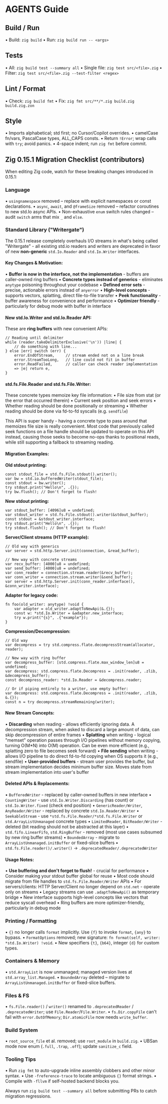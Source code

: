 # AGENTS Guide

## Build / Run
• Build: `zig build`
• Run: `zig build run -- <args>`

## Tests
• All: `zig build test --summary all`
• Single file: `zig test src/<file>.zig`
• Filter: `zig test src/<file>.zig --test-filter <regex>`

## Lint / Format
• Check: `zig build fmt`
• Fix: `zig fmt src/**/*.zig build.zig build.zig.zon`

## Style
• Imports alphabetical; std first; no Cursor/Copilot overrides.
• camelCase fn/vars, PascalCase types, ALL_CAPS consts.
• Return `!Error`; wrap calls with `try`; avoid panics.
• 4-space indent; run `zig fmt` before commit.

## Zig 0.15.1 Migration Checklist (contributors)

When editing Zig code, watch for these breaking changes introduced in 0.15.1:

### Language
• `usingnamespace` removed – replace with explicit namespaces or const declarations.
• `async`, `await`, and `@frameSize` removed – refactor coroutines to new std.Io async APIs.
• Non-exhaustive `enum` switch rules changed – audit `switch` arms that mix `_` and `else`.

### Standard Library ("Writergate")
The 0.15.1 release completely overhauls I/O streams in what's being called "Writergate" - all existing std.io readers and writers are deprecated in favor of new **non-generic** `std.Io.Reader` and `std.Io.Writer` interfaces.

#### Key Changes & Motivation:
• **Buffer is now in the interface, not the implementation** - buffers are caller-owned ring buffers
• **Concrete types instead of generics** - eliminates `anytype` poisoning throughout your codebase
• **Defined error sets** - precise, actionable errors instead of `anyerror`
• **High-level concepts** - supports vectors, splatting, direct file-to-file transfer
• **Peek functionality** - buffer awareness for convenience and performance
• **Optimizer friendly** - particularly for debug mode with buffer in interface

#### New std.Io.Writer and std.Io.Reader API:
These are **ring buffers** with new convenient APIs:

```zig
// Reading until delimiter
while (reader.takeDelimiterExclusive('\n')) |line| {
    // do something with line...
} else |err| switch (err) {
    error.EndOfStream,     // stream ended not on a line break
    error.StreamTooLong,   // line could not fit in buffer
    error.ReadFailed,      // caller can check reader implementation
    => |e| return e,
}
```

#### std.fs.File.Reader and std.fs.File.Writer:
These concrete types memoize key file information:
• File size from stat (or the error that occurred therein)
• Current seek position and seek errors
• Whether reading should be done positionally or streaming
• Whether reading should be done via fd-to-fd syscalls (e.g. `sendfile`)

This API is super handy - having a concrete type to pass around that memoizes file size is really convenient. Most code that previously called seek functions on a file handle should be updated to operate on this API instead, causing those seeks to become no-ops thanks to positional reads, while still supporting a fallback to streaming reading.

#### Migration Examples:

**Old stdout printing:**
```zig
const stdout_file = std.fs.File.stdout().writer();
var bw = std.io.bufferedWriter(stdout_file);
const stdout = bw.writer();
try stdout.print("Hello\n", .{});
try bw.flush(); // Don't forget to flush!
```

**New stdout printing:**
```zig
var stdout_buffer: [4096]u8 = undefined;
var stdout_writer = std.fs.File.stdout().writer(&stdout_buffer);
const stdout = &stdout_writer.interface;
try stdout.print("Hello\n", .{});
try stdout.flush(); // Don't forget to flush!
```

**Server/Client streams (HTTP example):**
```zig
// Old way with generics
var server = std.http.Server.init(connection, &read_buffer);

// New way with concrete streams
var recv_buffer: [4000]u8 = undefined;
var send_buffer: [4000]u8 = undefined;
var conn_reader = connection.stream.reader(&recv_buffer);
var conn_writer = connection.stream.writer(&send_buffer);
var server = std.http.Server.init(conn_reader.interface(), &conn_writer.interface);
```

**Adapter for legacy code:**
```zig
fn foo(old_writer: anytype) !void {
    var adapter = old_writer.adaptToNewApi(&.{});
    const w: *std.Io.Writer = &adapter.new_interface;
    try w.print("{s}", .{"example"});
}
```

**Compression/Decompression:**
```zig
// Old way
var decompress = try std.compress.flate.decompressStream(allocator, reader);

// New way with ring buffer
var decompress_buffer: [std.compress.flate.max_window_len]u8 = undefined;
var decompress: std.compress.flate.Decompress = .init(reader, .zlib, &decompress_buffer);
const decompress_reader: *std.Io.Reader = &decompress.reader;

// Or if piping entirely to a writer, use empty buffer:
var decompress: std.compress.flate.Decompress = .init(reader, .zlib, &.{});
const n = try decompress.streamRemaining(writer);
```

#### New Stream Concepts:
• **Discarding** when reading - allows efficiently ignoring data. A decompression stream, when asked to discard a large amount of data, can skip decompression of entire frames
• **Splatting** when writing - logical "memset" operation passes through I/O pipelines without memory copying, turning O(M*N) into O(M) operation. Can be even more efficient (e.g., splatting zero to file becomes seek forward)
• **File sending** when writing - allows I/O pipeline to do direct fd-to-fd copying when OS supports it (e.g., sendfile)
• **User-provided buffers** - stream user provides the buffer, but stream implementation decides minimum buffer size. Moves state from stream implementation into user's buffer

#### Deleted APIs & Replacements:
• `BufferedWriter` - replaced by caller-owned buffers in new interface
• `CountingWriter` - use `std.Io.Writer.Discarding` (has count) or `std.Io.Writer.fixed` (check end position) 
• `GenericReader/Writer`, `AnyReader/Writer` - replaced by concrete `std.Io.Reader/Writer`
• `SeekableStream` - use `*std.fs.File.Reader/*std.fs.File.Writer` or `std.ArrayListUnmanaged` concrete types
• `LimitedReader`, `BitReader/Writer` - deleted (bit reading should not be abstracted at this layer)
• `std.fifo.LinearFifo`, `std.RingBuffer` - removed (most use cases subsumed by new ring buffer streams)
• `BoundedArray` - migrate to `ArrayListUnmanaged.initBuffer` or fixed-slice buffers
• `std.fs.File.reader()/.writer()` → `.deprecatedReader/.deprecatedWriter`

#### Usage Notes:
• **Use buffering and don't forget to flush!** - crucial for performance
• Consider making your stdout buffer global for reuse
• Most code should migrate from file handles to `std.fs.File.Reader/Writer` APIs
• For servers/clients: HTTP Server/Client no longer depend on `std.net` - operate only on streams
• Legacy streams can use `.adaptToNewApi()` as temporary bridge
• New interface supports high-level concepts like vectors that reduce syscall overhead
• Ring buffers are more optimizer-friendly, particularly in debug mode

### Printing / Formatting
• `{}` no longer calls `format` implicitly. Use `{f}` to invoke `format`, `{any}` to bypass.
• `FormatOptions` removed; new signature: `fn format(self, writer: *std.Io.Writer) !void`.
• New specifiers `{t}`, `{b64}`, integer `{d}` for custom types.

### Containers & Memory
• `std.ArrayList` is now unmanaged; managed version lives at `std.array_list.Managed`.
• `BoundedArray` deleted – migrate to `ArrayListUnmanaged.initBuffer` or fixed-slice buffers.

### Files & FS
• `fs.File.reader()` / `writer()` renamed to `.deprecatedReader` / `.deprecatedWriter`; use `File.Reader`/`File.Writer`.
• `fs.Dir.copyFile` can't fail with `error.OutOfMemory`; `Dir.atomicFile` now needs `write_buffer`.

### Build System
• `root_source_file` et al. removed; use `root_module` in `build.zig`.
• UBSan mode now enum (`.full`, `.trap`, `.off`); update `sanitize_c` field.

### Tooling Tips
• Run `zig fmt` to auto-upgrade inline assembly clobbers and other minor syntax.
• Use `-freference-trace` to locate ambiguous `{}` format strings.
• Compile with `-fllvm` if self-hosted backend blocks you.

Always run `zig build test --summary all` before submitting PRs to catch migration regressions.